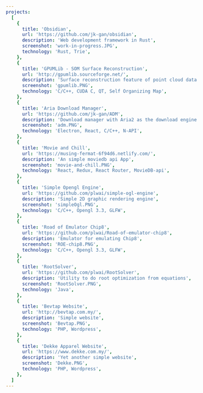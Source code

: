 ```yaml
---
projects:
  [
    {
      title: 'Obsidian',
      url: 'https://github.com/jk-gan/obsidian',
      description: 'Web development framework in Rust',
      screenshot: 'work-in-progress.JPG',
      technology: 'Rust, Trie',
    },
    {
      title: 'GPUMLib - SOM Surface Reconstruction',
      url: 'http://gpumlib.sourceforge.net/',
      description: 'Surface reconstruction feature of point cloud data in GPUMLib',
      screenshot: 'gpumlib.PNG',
      technology: 'C/C++, CUDA C, QT, Self Organizing Map',
    },
    {
      title: 'Aria Download Manager',
      url: 'https://github.com/jk-gan/ADM',
      description: 'Download manager with Aria2 as the download engine',
      screenshot: 'adm.PNG',
      technology: 'Electron, React, C/C++, N-API',
    },
    {
      title: 'Movie and Chill',
      url: 'https://musing-fermat-6f94d6.netlify.com/',
      description: 'An simple moviedb api App',
      screenshot: 'movie-and-chill.PNG',
      technology: 'React, Redux, React Router, MovieDB-api',
    },
    {
      title: 'Simple Opengl Engine',
      url: 'https://github.com/plwai/simple-ogl-engine',
      description: 'Simple 2D graphic rendering engine',
      screenshot: 'simpleOgl.PNG',
      technology: 'C/C++, Opengl 3.3, GLFW',
    },
    {
      title: 'Road of Emulator Chip8',
      url: 'https://github.com/plwai/Road-of-emulator-chip8',
      description: 'Emulator for emulating Chip8',
      screenshot: 'ROE-chip8.PNG',
      technology: 'C/C++, Opengl 3.3, GLFW',
    },
    {
      title: 'RootSolver',
      url: 'https://github.com/plwai/RootSolver',
      description: 'Utility to do root optimization from equations',
      screenshot: 'RootSolver.PNG',
      technology: 'Java',
    },
    {
      title: 'Bevtap Website',
      url: 'http://bevtap.com.my/',
      description: 'Simple website',
      screenshot: 'Bevtap.PNG',
      technology: 'PHP, Wordpress',
    },
    {
      title: 'Dekke Apparel Website',
      url: 'https://www.dekke.com.my/',
      description: 'Yet another simple website',
      screenshot: 'Dekke.PNG',
      technology: 'PHP, Wordpress',
    },
  ]
---
```

